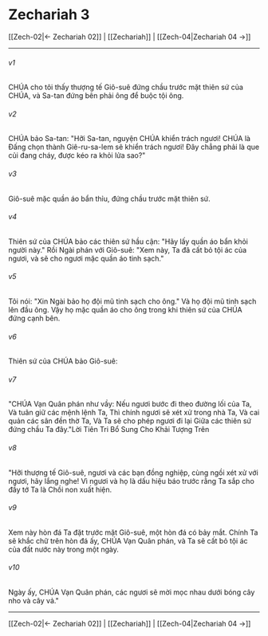 # Zechariah 3

[[Zech-02|← Zechariah 02]] | [[Zechariah]] | [[Zech-04|Zechariah 04 →]]
***



###### v1 
CHÚA cho tôi thấy thượng tế Giô-suê đứng chầu trước mặt thiên sứ của CHÚA, và Sa-tan đứng bên phải ông để buộc tội ông. 

###### v2 
CHÚA bảo Sa-tan: "Hỡi Sa-tan, nguyện CHÚA khiển trách ngươi! CHÚA là Đấng chọn thành Giê-ru-sa-lem sẽ khiển trách ngươi! Đây chẳng phải là que củi đang cháy, được kéo ra khỏi lửa sao?" 

###### v3 
Giô-suê mặc quần áo bẩn thỉu, đứng chầu trước mặt thiên sứ. 

###### v4 
Thiên sứ của CHÚA bảo các thiên sứ hầu cận: "Hãy lấy quần áo bẩn khỏi người này." Rồi Ngài phán với Giô-suê: "Xem này, Ta đã cất bỏ tội ác của ngươi, và sẽ cho ngươi mặc quần áo tinh sạch." 

###### v5 
Tôi nói: "Xin Ngài bảo họ đội mũ tinh sạch cho ông." Và họ đội mũ tinh sạch lên đầu ông. Vậy họ mặc quần áo cho ông trong khi thiên sứ của CHÚA đứng cạnh bên. 

###### v6 
Thiên sứ của CHÚA bảo Giô-suê: 

###### v7 
"CHÚA Vạn Quân phán như vầy: Nếu ngươi bước đi theo đường lối của Ta, Và tuân giữ các mệnh lệnh Ta, Thì chính ngươi sẽ xét xử trong nhà Ta, Và cai quản các sân đền thờ Ta, Và Ta sẽ cho phép ngươi đi lại Giữa các thiên sứ đứng chầu Ta đây."Lời Tiên Tri Bổ Sung Cho Khải Tượng Trên 

###### v8 
"Hỡi thượng tế Giô-suê, ngươi và các bạn đồng nghiệp, cùng ngồi xét xử với ngươi, hãy lắng nghe! Vì ngươi và họ là dấu hiệu báo trước rằng Ta sắp cho đầy tớ Ta là Chồi non xuất hiện. 

###### v9 
Xem này hòn đá Ta đặt trước mặt Giô-suê, một hòn đá có bảy mắt. Chính Ta sẽ khắc chữ trên hòn đá ấy, CHÚA Vạn Quân phán, và Ta sẽ cất bỏ tội ác của đất nước này trong một ngày. 

###### v10 
Ngày ấy, CHÚA Vạn Quân phán, các ngươi sẽ mời mọc nhau dưới bóng cây nho và cây vả."

***
[[Zech-02|← Zechariah 02]] | [[Zechariah]] | [[Zech-04|Zechariah 04 →]]
